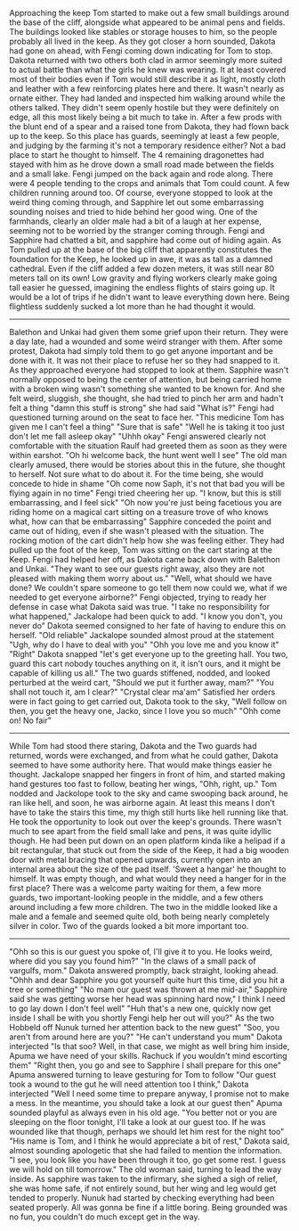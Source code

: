 
Approaching the keep Tom started to make out a few small buildings around the base of the cliff, alongside what appeared to be animal pens and fields. The buildings looked like stables or storage houses to him, so the people probably all lived in the keep. As they got closer a horn sounded, Dakota had gone on ahead, with Fengi coming down indicating for Tom to stop.
Dakota returned with two others both clad in armor seemingly more suited to actual battle than what the girls he knew was wearing. It at least covered most of their bodies even if Tom would still describe it as light, mostly cloth and leather with a few reinforcing plates here and there. It wasn't nearly as ornate either.
They had landed and inspected him walking around while the others talked. They didn't seem openly hostile but they were definitely on edge, all this most likely being a bit much to take in. After a few prods with the blunt end of a spear and a raised tone from Dakota, they had flown back up to the keep. So this place has guards, seemingly at least a few people, and judging by the farming it's not a temporary residence either? Not a bad place to start he thought to himself.
The 4 remaining dragonettes had stayed with him as he drove down a small road made between the fields and a small lake. Fengi jumped on the back again and rode along. There were 4 people tending to the crops and animals that Tom could count. A few children running around too. Of course, everyone stopped to look at the weird thing coming through, and Sapphire let out some embarrassing sounding noises and tried to hide behind her good wing. One of the farmhands, clearly an older male had a bit of a laugh at her expense, seeming not to be worried by the stranger coming through. Fengi and Sapphire had chatted a bit, and sapphire had come out of hiding again.
As Tom pulled up at the base of the big cliff that apparently constitutes the foundation for the Keep, he looked up in awe, it was as tall as a damned cathedral. Even if the cliff added a few dozen meters, it was still near  80  meters tall on its own! Low gravity and flying workers clearly make going tall easier he guessed, imagining the endless flights of stairs going up. It would be a lot of trips if he didn't want to leave everything down here. Being flightless suddenly sucked a lot more than he had thought it would.
***
Balethon and Unkai had given them some grief upon their return. They were a day late, had a wounded and some weird stranger with them. After some protest, Dakota had simply told them to go get anyone important and be done with it. It was not their place to refuse her so they had snapped to it.
As they approached everyone had stopped to look at them. Sapphire wasn't normally opposed to being the center of attention, but being carried home with a broken wing wasn't something she wanted to be known for. And she felt weird, sluggish, she thought, she had tried to pinch her arm and hadn't felt a thing "damn this stuff is strong" she had said
"What is?" Fengi had questioned turning around on the seat to face her.
"This medicine Tom has given me I can't feel a thing"
"Sure that is safe"
"Well he is taking it too just don't let me fall asleep okay"
"Uhhh okay" Fengi answered clearly not comfortable with the situation
Raulf had greeted them as soon as they were within earshot. "Oh hi welcome back, the hunt went well I see" The old man clearly amused, there would be stories about this in the future, she thought to herself. Not sure what to do about it. For the time being, she would concede to hide in shame
"Oh come now Saph, it's not that bad you will be flying again in no time" Fengi tried cheering her up.
"I know, but this is still embarrassing, and I feel sick"
"Oh now you're just being facetious you are riding home on a magical cart sitting on a treasure trove of who knows what, how can that be embarrassing"
Sapphire conceded the point and came out of hiding, even if she wasn't pleased with the situation. The rocking motion of the cart didn't help how she was feeling either.
They had pulled up the foot of the keep, Tom was sitting on the cart staring at the Keep. Fengi had helped her off, as Dakota came back down with Balethon and Unkai. "They want to see our guests right away, also they are not pleased with making them worry about us."
"Well, what should we have done? We couldn't spare someone to go tell them now could we, what if we needed to get everyone airborne?" Fengi objected, trying to ready her defense in case what Dakota said was true.
"I take no responsibility for what happened," Jackalope had been quick to add.
"I know you don't, you never do" Dakota seemed consigned to her fate of having to endure this on herself.
"Old reliable" Jackalope sounded almost proud at the statement
"Ugh, why do I have to deal with you"
"Ohh you love me and you know it"
"Right" Dakota snapped "let's get everyone up to the greeting hall. You two, guard this cart nobody touches anything on it, it isn't ours, and it might be capable of killing us all."
The two guards stiffened, nodded, and looked perturbed at the weird cart, "Should we put it further away, mam?"
"You shall not touch it, am I clear?"
"Crystal clear ma'am" Satisfied her orders were in fact going to get carried out, Dakota took to the sky, "Well follow on then, you get the heavy one, Jacko, since I love you so much"
"Ohh come on! No fair"
***
While Tom had stood there staring, Dakota and the Two guards had returned, words were exchanged, and from what he could gather, Dakota seemed to have some authority here. That would make things easier he thought. Jackalope snapped her fingers in front of him, and started making hand gestures too fast to follow, beating her wings, "Ohh, right, up."
Tom nodded and Jackolope took to the sky and came swooping back around, he ran like hell, and soon, he was airborne again. At least this means I don't have to take the stairs this time, my thigh still hurts like hell running like that. He took the opportunity to look out over the keep's grounds. There wasn't much to see apart from the field small lake and pens, it was quite idyllic though.
He had been put down on an open platform kinda like a helipad if a bit rectangular, that stuck out from the side of the Keep, it had a big wooden door with metal bracing that opened upwards, currently open into an internal area about the size of the pad itself. 'Sweet a hangar' he thought to himself. It was empty though, and what would they need a hanger for in the first place?
There was a welcome party waiting for them, a few more guards, two important-looking people in the middle, and a few others around including a few more children. The two in the middle looked like a male and a female and seemed quite old, both being nearly completely silver in color. Two of the guards looked a bit more important too.
***
"Ohh so this is our guest you spoke of, I'll give it to you. He looks weird, where did you say you found him?"
"In the claws of a small pack of vargulfs, mom." Dakota answered promptly, back straight, looking ahead.
"Ohhh and dear Sapphire you got yourself quite hurt this time, did you hit a tree or something"
"No mam our guest was thrown at me mid-air," Sapphire said she was getting worse her head was spinning hard now," I think I need to go lay down I don't feel well"
"Huh that's a new one, quickly now get inside I shall be with you shortly Fengi help her out will you?" As the two Hobbeld off Nunuk turned her attention back to the new guest"
"Soo, you aren't from around here are you?"
"He can't understand you mum" Dakota interjected
"Is that soo? Well, in that case, we might as well bring him inside, Apuma we have need of your skills. Rachuck if you wouldn't mind escorting them"
"Right then, you go and see to Sapphire I shall prepare for this one" Apuma answered turning to leave gesturing for Tom to follow
"Our guest took a wound to the gut he will need attention too I think," Dakota interjected
"Well I need some time to prepare anyway, I promise not to make a mess. In the meantime, you should take a look at our guest then" Apuma sounded playful as always even in his old age.
"You better not or you are sleeping on the floor tonight, I'll take a look at our guest too. If he was wounded like that though, perhaps we should let him rest for the night too"
"His name is Tom, and I think he would appreciate a bit of rest," Dakota said, almost sounding apologetic that she had failed to mention the information.
"I see, you look like you have been through it too, go get some rest. I guess we will hold on till tomorrow." The old woman said, turning to lead the way inside.
As sapphire was taken to the infirmary, she sighed a sigh of relief, she was home safe, if not entirely sound, but her wing and leg would get tended to properly. Nunuk had started by checking everything had been seated properly. All was gonna be fine if a little boring. Being grounded was no fun, you couldn't do much except get in the way.